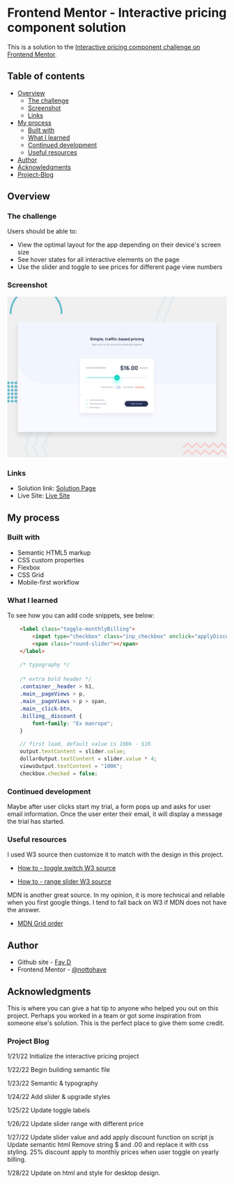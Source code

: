 # Frontend Mentor - Interactive pricing component solution

This is a solution to the [Interactive pricing component challenge on Frontend Mentor](https://www.frontendmentor.io/challenges/interactive-pricing-component-t0m8PIyY8). 

## Table of contents

- [Overview](#overview)
  - [The challenge](#the-challenge)
  - [Screenshot](#screenshot)
  - [Links](#links)
- [My process](#my-process)
  - [Built with](#built-with)
  - [What I learned](#what-i-learned)
  - [Continued development](#continued-development)
  - [Useful resources](#useful-resources)
- [Author](#author)
- [Acknowledgments](#acknowledgments)
- [Project-Blog](#project-blog)


## Overview

### The challenge

Users should be able to:

- View the optimal layout for the app depending on their device's screen size
- See hover states for all interactive elements on the page
- Use the slider and toggle to see prices for different page view numbers

### Screenshot

![desktop-preview](./desktop-preview.jpg)


### Links

- Solution link: [Solution Page](https://www.frontendmentor.io/solutions/interactive-pricing-component-fYnN7JCZg)
- Live Site: [Live Site](https://nottohave.github.io/interactive-pricing-slider/)

## My process

### Built with

- Semantic HTML5 markup
- CSS custom properties
- Flexbox
- CSS Grid
- Mobile-first workflow

### What I learned


To see how you can add code snippets, see below:

```html
    <label class="toggle-monthlyBilling">
        <input type="checkbox" class="inp_checkbox" onclick="applyDiscount()" name="toggle-for-monthly-billing">
        <span class="round-slider"></span>
    </label>
```
```css
    /* typography */

    /* extra bold header */
    .container__header > h1,
    .main__pageViews > p,
    .main__pageViews > p > span,
    .main__click-btn,
    .billing__discount {
        font-family: "Ex manrope";
    }
```
```js
    // first load, default value is 100k - $16
    output.textContent = slider.value;
    dollarOutput.textContent = slider.value * 4;
    viewsOutput.textContent = "100K";
    checkbox.checked = false;
```


### Continued development

Maybe after user clicks start my trial, a form pops up and asks for user email information. Once the user enter their email, it will display a message the trial has started.


### Useful resources

I used W3 source then customize it to match with the design in this project.
- [How to - toggle switch W3 source](https://www.w3schools.com/howto/howto_css_switch.asp) 

- [How to - range slider W3 source](https://www.w3schools.com/howto/howto_js_rangeslider.asp)

MDN is another great source. In my opinion, it is more technical and reliable when you first google things. I tend to fall back on W3 if MDN does not have the answer.

- [MDN Grid order](https://developer.mozilla.org/en-US/docs/Web/CSS/order)

## Author

- Github site - [Fay D](https://github.com/nottohave)
- Frontend Mentor - [@nottohave](https://www.frontendmentor.io/profile/nottohave)

## Acknowledgments

This is where you can give a hat tip to anyone who helped you out on this project. Perhaps you worked in a team or got some inspiration from someone else's solution. This is the perfect place to give them some credit.

### Project Blog

1/21/22
    Initialize the interactive pricing project

1/22/22
    Begin building semantic file

1/23/22
    Semantic & typography

1/24/22
    Add slider & upgrade styles

1/25/22
    Update toggle labels

1/26/22
    Update slider range with different price

1/27/22
    Update slider value and add apply discount function on script js
    Update semantic html
    Remove string $ and .00 and replace it with css styling.
    25% discount apply to monthly prices when user toggle on yearly billing. 
    
1/28/22
    Update on html and style for desktop design.
